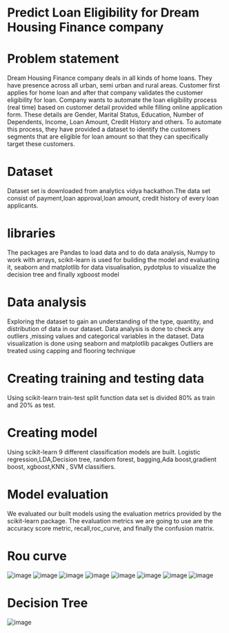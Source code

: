 # Predict Loan Eligibility for Dream Housing Finance company

# Problem statement
Dream Housing Finance company deals in all kinds of home loans. 
They have presence across all urban, semi urban and rural areas. Customer first applies for home loan and after that company validates the customer eligibility for loan.
Company wants to automate the loan eligibility process (real time) based on customer detail provided while filling online application form. 
These details are Gender, Marital Status, Education, Number of Dependents, Income, Loan Amount, Credit History and others. 
To automate this process, they have provided a dataset to identify the customers segments that are eligible for loan amount so that they can specifically target these customers. 



# Dataset
Dataset set is downloaded from analytics vidya hackathon.The data set consist of payment,loan approval,loan amount, credit history of every loan applicants.

# libraries
The packages are Pandas to load data and to do data analysis, Numpy to work with arrays, scikit-learn is used for building the model and evaluating it,
seaborn and matplotlib for data visualisation, pydotplus to visualize the decision tree and finally xgboost model

# Data analysis
Exploring the dataset to gain an understanding of the type, quantity, and distribution of data in our dataset. 
Data analysis is done to check any outliers ,missing values and categorical variables in the dataset. Data visualization is done using seaborn and matplotlib pacakges
Outliers are treated using capping and flooring technique

# Creating training and testing data 
Using scikit-learn train-test split function data set is divided 80% as train and 20% as test.

# Creating model 
Using scikit-learn 9 different classification models are built.
Logistic regression,LDA,Decision tree, random forest, bagging,Ada boost,gradient boost, xgboost,KNN , SVM classifiers.

# Model evaluation
We evaluated our built models using the evaluation metrics provided by the scikit-learn package. 
The evaluation metrics we are going to use are the accuracy score metric, recall,roc_curve, and finally the confusion matrix.

# Rou curve

![image](https://user-images.githubusercontent.com/69953585/110892354-ea1b2280-8319-11eb-883f-0a084af117de.png)
![image](https://user-images.githubusercontent.com/69953585/110892459-16cf3a00-831a-11eb-8476-ea137979416d.png)
![image](https://user-images.githubusercontent.com/69953585/110892470-1df64800-831a-11eb-835f-d84b3ef133ab.png)
![image](https://user-images.githubusercontent.com/69953585/110892476-23539280-831a-11eb-9ba5-94e00125c677.png)
![image](https://user-images.githubusercontent.com/69953585/110892485-28b0dd00-831a-11eb-9ca9-b377c84f809c.png)
![image](https://user-images.githubusercontent.com/69953585/110892502-2fd7eb00-831a-11eb-96ef-552d5e23c729.png)
![image](https://user-images.githubusercontent.com/69953585/110892520-39615300-831a-11eb-9203-147b8edee6ce.png)
![image](https://user-images.githubusercontent.com/69953585/110892539-3fefca80-831a-11eb-976c-98f858ffc6fa.png)
# Decision Tree
![image](https://user-images.githubusercontent.com/69953585/110892440-0cad3b80-831a-11eb-8c9d-bf64c2eedc62.png)









